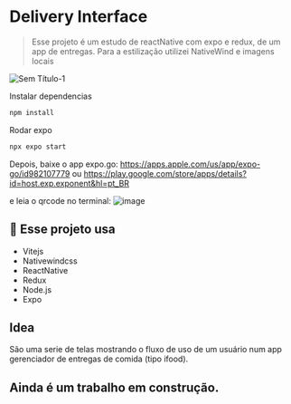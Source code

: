 # Delivery Interface

>Esse projeto é um estudo de reactNative com expo e redux, de um app de entregas.
>Para a estilização utilizei NativeWind e imagens locais

![Sem Título-1](https://github.com/user-attachments/assets/3babcb29-5ffd-41db-99f3-3e1ce9fa01e8)

Instalar dependencias
```bash
npm install
```
Rodar expo
```bash
npx expo start
```

Depois, baixe o app expo.go:
https://apps.apple.com/us/app/expo-go/id982107779
ou
https://play.google.com/store/apps/details?id=host.exp.exponent&hl=pt_BR

e leia o qrcode no terminal:
![image](https://github.com/user-attachments/assets/cc7c4460-1109-4caf-ac9d-7dac668bea0f)

## 🚀 Esse projeto usa

- Vitejs
- Nativewindcss
- ReactNative
- Redux
- Node.js
- Expo

## Idea

São uma serie de telas mostrando o fluxo de uso de um usuário num app gerenciador de entregas de comida (tipo ifood).

## Ainda é um trabalho em construção. 
